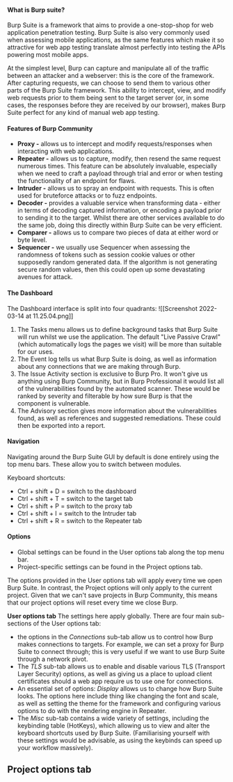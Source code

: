 #### What is Burp suite?
Burp Suite is a framework that aims to provide a one-stop-shop for web application penetration testing. Burp Suite is also very commonly used when assessing mobile applications, as the same features which make it so attractive for web app testing translate almost perfectly into testing the APIs powering most mobile apps.

At the simplest level, Burp can capture and manipulate all of the traffic between an attacker and a webserver: this is the core of the framework. After capturing requests, we can choose to send them to various other parts of the Burp Suite framework. This ability to intercept, view, and modify web requests prior to them being sent to the target server (or, in some cases, the responses before they are received by our browser), makes Burp Suite perfect for any kind of manual web app testing.

#### Features of Burp Community
- **Proxy -** allows us to intercept and modify requests/responses when interacting with web applications.
- **Repeater -** allows us to capture, modify, then resend the same request numerous times. This feature can be absolutely invaluable, especially when we need to craft a payload through trial and error or when testing the functionality of an endpoint for flaws.
- **Intruder -** allows us to spray an endpoint with requests. This is often used for bruteforce attacks or to fuzz endpoints.
- **Decoder -** provides a valuable service when transforming data - either in terms of decoding captured information, or encoding a payload prior to sending it to the target. Whilst there are other services available to do the same job, doing this directly within Burp Suite can be very efficient.
- **Comparer -** allows us to compare two pieces of data at either word or byte level.
- **Sequencer -** we usually use Sequencer when assessing the randomness of tokens such as session cookie values or other supposedly random generated data. If the algorithm is not generating secure random values, then this could open up some devastating avenues for attack.

#### The Dashboard
The Dashboard interface is split into four quadrants:
![[Screenshot 2022-03-14 at 11.25.04.png]]

1. The Tasks menu allows us to define background tasks that Burp Suite will run whilst we use the application. The default "Live Passive Crawl" (which automatically logs the pages we visit) will be more than suitable for our uses.
2. The Event log tells us what Burp Suite is doing, as well as information about any connections that we are making through Burp.
3. The Issue Activity section is exclusive to Burp Pro. It won't give us anything using Burp Community, but in Burp Professional it would list all of the vulnerabilities found by the automated scanner. These would be ranked by severity and filterable by how sure Burp is that the component is vulnerable.
4. The Advisory section gives more information about the vulnerabilities found, as well as references and suggested remediations. These could then be exported into a report.

#### Navigation
Navigating around the Burp Suite GUI by default is done entirely using the top menu bars. These allow you to switch between modules.

Keyboard shortcuts:
- Ctrl + shift + D = switch to the dashboard
- Ctrl + shift + T = switch to the target tab
- Ctrl + shift + P = switch to the proxy tab
- Ctrl + shift + I = switch to the Intruder tab
- Ctrl + shift + R = switch to the Repeater tab

#### Options
- Global settings can be found in the User options tab along the top menu bar.
- Project-specific settings can be found in the Project options tab.

The options provided in the User options tab will apply every time we open Burp Suite. In contrast, the Project options will only apply to the current project. Given that we can't save projects in Burp Community, this means that our project options will reset every time we close Burp.

**User options tab**
The settings here apply globally. There are four main sub-sections of the User options tab:
- the options in the _Connections_ sub-tab allow us to control how Burp makes connections to targets. For example, we can set a proxy for Burp Suite to connect through; this is very useful if we want to use Burp Suite through a network pivot.
- The _TLS_ sub-tab allows us to enable and disable various TLS (Transport Layer Security) options, as well as giving us a place to upload client certificates should a web app require us to use one for connections.
- An essential set of options: _Display_ allows us to change how Burp Suite looks. The options here include thing like changing the font and scale, as well as setting the theme for the framework and configuring various options to do with the rendering engine in Repeater.
- The _Misc_ sub-tab contains a wide variety of settings, including the keybinding table (HotKeys), which allowing us to view and alter the keyboard shortcuts used by Burp Suite. (Familiarising yourself with these settings would be advisable, as using the keybinds can speed up your workflow massively).

**Project options tab**
- 
